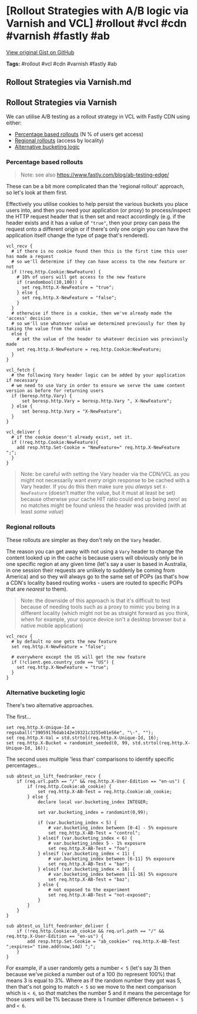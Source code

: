 # [Rollout Strategies with A/B logic via Varnish and VCL] #rollout #vcl #cdn #varnish #fastly #ab

[View original Gist on GitHub](https://gist.github.com/Integralist/a9171ca1cce786d7dbf7a61df2685e8a)

**Tags:** #rollout #vcl #cdn #varnish #fastly #ab

## Rollout Strategies via Varnish.md

## Rollout Strategies via Varnish

We can utilise A/B testing as a rollout strategy in VCL with Fastly CDN using either:

- [Percentage based rollouts](#percentage-based-rollouts) (N % of users get access)
- [Regional rollouts](#regional-rollouts) (access by locality)
- [Alternative bucketing logic](#alternative-bucketing-logic)

### Percentage based rollouts

> Note: see also https://www.fastly.com/blog/ab-testing-edge/

These can be a bit more complicated than the 'regional rollout' approach, so let's look at them first.

Effectively you utilise cookies to help persist the various buckets you place users into, and then you need your application (or proxy) to process/inspect the HTTP request header that is then set and react accordingly (e.g. if the header exists and it has a value of `"true"`, then your proxy can pass the request onto a different origin or if there's only one origin you can have the application itself change the type of page that's rendered).

```vcl
vcl_recv {
  # if there is no cookie found then this is the first time this user has made a request
  # so we'll determine if they can have access to the new feature or not
  if (!req.http.Cookie:NewFeature) {
    # 10% of users will get access to the new feature
    if (randombool(10,100)) {
      set req.http.X-NewFeature = "true";
    } else {
      set req.http.X-NewFeature = "false";
    }
  } 
  # otherwise if there is a cookie, then we've already made the 'access' decision
  # so we'll use whatever value we determined previously for them by taking the value from the cookie
  else {
    # set the value of the header to whatever decision was previously made
    set req.http.X-NewFeature = req.http.Cookie:NewFeature; 
  }
}

vcl_fetch {
  # the following Vary header logic can be added by your application if necessary
  # we need to use Vary in order to ensure we serve the same content version as before for returning users
  if (beresp.http.Vary) {
      set beresp.http.Vary = beresp.http.Vary ", X-NewFeature";
  } else {
      set beresp.http.Vary = "X-NewFeature";
  }
}

vcl_deliver {
  # if the cookie doesn't already exist, set it.
  if (!req.http.Cookie:NewFeature){
    add resp.http.Set-Cookie = "NewFeature=" req.http.X-NewFeature ";";
  }
}
```

> Note: be careful with setting the Vary header via the CDN/VCL as you might not necessarily want _every_ origin response to be cached with a Vary header. If you do this then make sure you _always_ set `X-NewFeature` (doesn't matter the value, but it must at least be set) because otherwise your cache HIT ratio could end up being zero! as no matches might be found unless the header was provided (with at least _some value_)

### Regional rollouts

These rollouts are simpler as they don't rely on the `Vary` header.

The reason you can get away with not using a `Vary` header to change the content looked up in the cache is because users will obviously only be in one specific region at any given time (let's say a user is based in Australia, in one session their requests are unlikely to suddenly be coming from America) and so they will always go to the same set of POPs (as that's how a CDN's locality based routing works - users are routed to specific POPs that are _nearest_ to them).

> Note: the downside of this approach is that it's difficult to test because of needing tools such as a proxy to mimic you being in a different locality (which might not be as straight forward as you think, when for example, your source device isn't a desktop browser but a native mobile application)

```vcl
vcl_recv {
  # by default no one gets the new feature
  set req.http.X-NewFeature = "false";
  
  # everywhere except the US will get the new feature
  if (!client.geo.country_code == "US") {
    set req.http.X-NewFeature = "true";
  }
}
```

### Alternative bucketing logic

There's two alternative approaches. 

The first...

```vcl
set req.http.X-Unique-Id = regsuball("39059176dab142e19321c3255e01e56e", "\-", "");
set req.http.X-Val = std.strtol(req.http.X-Unique-Id, 16);
set req.http.X-Bucket = randomint_seeded(0, 99, std.strtol(req.http.X-Unique-Id, 16)); 
```

The second uses multiple 'less than' comparisons to identify specific percentages...

```
sub abtest_us_lift_feedranker_recv {
    if (req.url.path == "/" && req.http.X-User-Edition == "en-us") {
        if (req.http.Cookie:ab_cookie) {
            set req.http.X-AB-Test = req.http.Cookie:ab_cookie;
        } else {
            declare local var.bucketing_index INTEGER;
            
            set var.bucketing_index = randomint(0,99);
            
            if (var.bucketing_index < 5) {
                # var.bucketing_index between [0-4] - 5% exposure 
                set req.http.X-AB-Test = "control";
            } elseif (var.bucketing_index < 6) {
                # var.bucketing_index 5 - 1% exposure
                set req.http.X-AB-Test = "foo";
            } elseif (var.bucketing_index < 11) {
                # var.bucketing_index between [6-11] 5% exposure
                set req.http.X-AB-Test = "bar";
            } elseif (var.bucketing_index < 16) {
                # var.bucketing_index between [11-16] 5% exposure
                set req.http.X-AB-Test = "baz";
            } else {
                # not exposed to the experiment
                set req.http.X-AB-Test = "not-exposed";
            }
        }
    }
}

sub abtest_us_lift_feedranker_deliver {
    if (!req.http.Cookie:ab_cookie && req.url.path == "/" && req.http.X-User-Edition == "en-us") {
        add resp.http.Set-Cookie = "ab_cookie=" req.http.X-AB-Test ";expires=" time.add(now,14d) ";";
    }
}
```

For example, if a user randomly gets a number `< 5` (let's say 3) then because we've picked a number out of a 100 (to represent 100%) that means 3 is equal to 3%. Where as if the random number they got was 5, then that's not going to match `< 5` so we move to the next comparison which is `< 6`, so _that_ matches the number 5 and it means the percentage for those users will be 1% because there is 1 number difference between `< 5` and `< 6`. 

